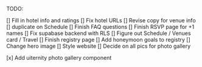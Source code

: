 TODO:

[] Fill in hotel info and ratings
[] Fix hotel URLs
[] Revise copy for venue info [] duplicate on Schedule
[] Finish FAQ questions
[] Finish RSVP page for +1 names
[] Fix supabase backend with RLS
[] Figure out Schedule / Venues card / Travel
[] Finish registry page
[] Add honeymoon goals to registry
[] Change hero image
[] Style website
[] Decide on all pics for photo gallery

[x] Add uiternity photo gallery component